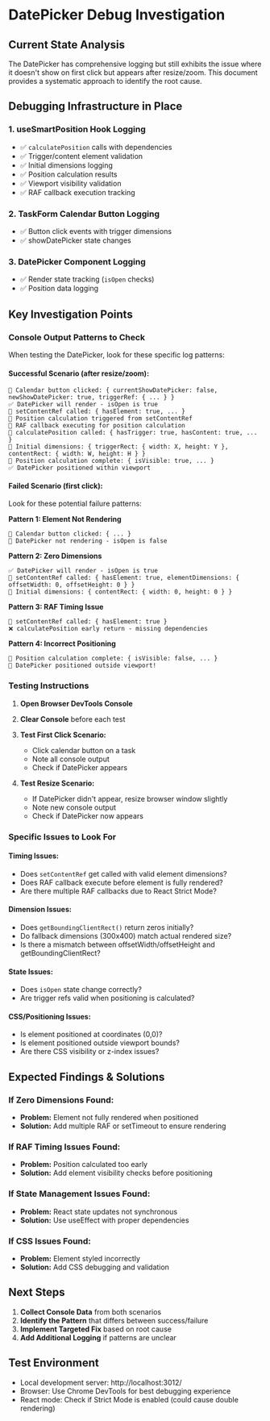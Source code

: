 # DatePicker Debug Investigation

## Current State Analysis

The DatePicker has comprehensive logging but still exhibits the issue where it doesn't show on first click but appears after resize/zoom. This document provides a systematic approach to identify the root cause.

## Debugging Infrastructure in Place

### 1. useSmartPosition Hook Logging
- ✅ `calculatePosition` calls with dependencies
- ✅ Trigger/content element validation  
- ✅ Initial dimensions logging
- ✅ Position calculation results
- ✅ Viewport visibility validation
- ✅ RAF callback execution tracking

### 2. TaskForm Calendar Button Logging  
- ✅ Button click events with trigger dimensions
- ✅ showDatePicker state changes

### 3. DatePicker Component Logging
- ✅ Render state tracking (`isOpen` checks)
- ✅ Position data logging

## Key Investigation Points

### Console Output Patterns to Check

When testing the DatePicker, look for these specific log patterns:

#### **Successful Scenario (after resize/zoom):**
```
📅 Calendar button clicked: { currentShowDatePicker: false, newShowDatePicker: true, triggerRef: { ... } }
✅ DatePicker will render - isOpen is true  
🔗 setContentRef called: { hasElement: true, ... }
🚀 Position calculation triggered from setContentRef
🎨 RAF callback executing for position calculation
🎯 calculatePosition called: { hasTrigger: true, hasContent: true, ... }
📐 Initial dimensions: { triggerRect: { width: X, height: Y }, contentRect: { width: W, height: H } }
🎯 Position calculation complete: { isVisible: true, ... }
✅ DatePicker positioned within viewport
```

#### **Failed Scenario (first click):**
Look for these potential failure patterns:

**Pattern 1: Element Not Rendering**
```
📅 Calendar button clicked: { ... }
🚷 DatePicker not rendering - isOpen is false
```

**Pattern 2: Zero Dimensions**
```
✅ DatePicker will render - isOpen is true
🔗 setContentRef called: { hasElement: true, elementDimensions: { offsetWidth: 0, offsetHeight: 0 } }
📐 Initial dimensions: { contentRect: { width: 0, height: 0 } }
```

**Pattern 3: RAF Timing Issue**
```
🔗 setContentRef called: { hasElement: true }
❌ calculatePosition early return - missing dependencies
```

**Pattern 4: Incorrect Positioning**
```
🎯 Position calculation complete: { isVisible: false, ... }
🚨 DatePicker positioned outside viewport!
```

### Testing Instructions

1. **Open Browser DevTools Console**
2. **Clear Console** before each test
3. **Test First Click Scenario:**
   - Click calendar button on a task
   - Note all console output
   - Check if DatePicker appears

4. **Test Resize Scenario:**
   - If DatePicker didn't appear, resize browser window slightly
   - Note new console output
   - Check if DatePicker now appears

### Specific Issues to Look For

#### **Timing Issues:**
- Does `setContentRef` get called with valid element dimensions?
- Does RAF callback execute before element is fully rendered?
- Are there multiple RAF callbacks due to React Strict Mode?

#### **Dimension Issues:**
- Does `getBoundingClientRect()` return zeros initially?
- Do fallback dimensions (300x400) match actual rendered size?
- Is there a mismatch between offsetWidth/offsetHeight and getBoundingClientRect?

#### **State Issues:**
- Does `isOpen` state change correctly?
- Are trigger refs valid when positioning is calculated?

#### **CSS/Positioning Issues:**
- Is element positioned at coordinates (0,0)?
- Is element positioned outside viewport bounds?
- Are there CSS visibility or z-index issues?

## Expected Findings & Solutions

### If Zero Dimensions Found:
- **Problem:** Element not fully rendered when positioned
- **Solution:** Add multiple RAF or setTimeout to ensure rendering

### If RAF Timing Issues Found:
- **Problem:** Position calculated too early
- **Solution:** Add element visibility checks before positioning

### If State Management Issues Found:
- **Problem:** React state updates not synchronous
- **Solution:** Use useEffect with proper dependencies

### If CSS Issues Found:
- **Problem:** Element styled incorrectly
- **Solution:** Add CSS debugging and validation

## Next Steps

1. **Collect Console Data** from both scenarios
2. **Identify the Pattern** that differs between success/failure  
3. **Implement Targeted Fix** based on root cause
4. **Add Additional Logging** if patterns are unclear

## Test Environment
- Local development server: http://localhost:3012/
- Browser: Use Chrome DevTools for best debugging experience
- React mode: Check if Strict Mode is enabled (could cause double rendering)